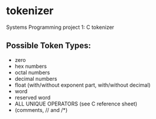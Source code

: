 # tokenizer
Systems Programming project 1: C tokenizer


Possible Token Types:
---------------------
* zero
* hex numbers
* octal numbers
* decimal numbers
* float (with/without exponent part, with/without decimal)
* word
* reserved word
* ALL UNIQUE OPERATORS (see C reference sheet)
* (comments, // and /*)

